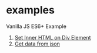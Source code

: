 # examples
Vanilla JS ES6+ Example

1. [Set Inner HTML on Div Element](./element/setinner.html)
2. [Get data from json](./api/get.html)